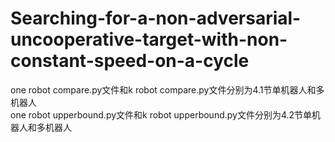# Searching-for-a-non-adversarial-uncooperative-target-with-non-constant-speed-on-a-cycle
one robot compare.py文件和k robot compare.py文件分别为4.1节单机器人和多机器人  
one robot upperbound.py文件和k robot upperbound.py文件分别为4.2节单机器人和多机器人

